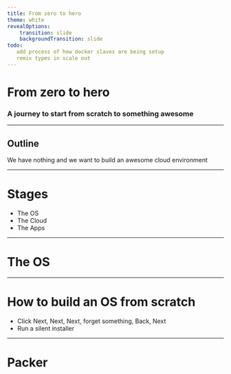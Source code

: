 ```yaml
---
title: From zero to hero
theme: white
revealOptions:
    transition: slide
    backgroundTransition: slide
todo:
   add process of how docker slaves are being setup
   remix types in scale out
---
```


# From zero to hero

### A journey to start from scratch to something awesome

---

## Outline

We have nothing and we want to build an awesome cloud environment

---

# Stages

* The OS
* The Cloud
* The Apps

---

# The OS 

----

# How to build an OS from scratch

* Click Next, Next, Next, forget something, Back, Next <!-- .element: class="fragment fade-up"  -->
* Run a silent installer <!-- .element: class="fragment fade-up"  -->

----

# Packer

